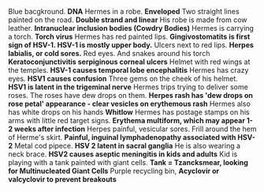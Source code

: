 Blue bacgkround. **DNA**
Hermes in a robe. **Enveloped**
Two straight lines painted on the road. **Double strand and linear**
His robe is made from cow leather. **Intranuclear inclusion bodies (Cowdry Bodies)**
Hermes is carrying a torch. **Torch virus**
Hermes has red painted lips. **Gingivostomatits is first sign of HSV-1. HSV-1 is mostly upper body.**
Ulcers next to red lips. **Herpes labialis, or cold sores.**
Red eyes. And snakes around his torch **Keratoconjunctivitis serpiginous corneal ulcers**
Helmet with red wings at the temples. **HSV-1 causes temporal lobe encephalitis**
Hermes has crazy eyes. **HSV1 causes confusion**
Three gems on the cheek of his helmet. **HSV1 is latent in the trigeminal nerve**
Hermes trips trying to deliver some roses. The roses have dew drops on them. **Herpes rash has 'dew drops on rose petal' appearance - clear vesicles on erythemous rash**
Hermes also has white drops on his hands **Whitlow**
Hermes has postage stamps on his arms with little red target signs. **Erythema multiform, which may appear 1-2 weeks after infection**
Herpes painful, vesicular sores.
Frill around the hem of Herme's skirt. **Painful, inguinal lymphadenopathy associated with HSV-2**
Metal cod pipece. **HSV 2 latent in sacral ganglia**
He is also wearing a neck brace. **HSV2 causes aseptic meningitis in kids and adults**
Kid is playing with a tank painted with giant cells. **Tank = Tzancksmear, looking for Multinucleated Giant Cells**
Purple recycling bin, **Acyclovir or valcyclovir to prevent breakouts**